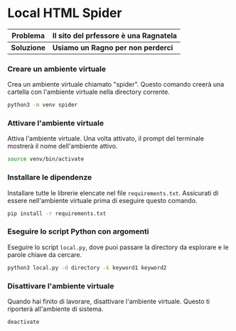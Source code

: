 # Local HTML Spider

| **Problema**  | **Il sito del prfessore è una Ragnatela** |
| ------------- | ----------------------------------------- |
| **Soluzione** | **Usiamo un Ragno per non perderci**      |

### Creare un ambiente virtuale

Crea un ambiente virtuale chiamato "spider". Questo comando creerà una cartella con l'ambiente virtuale nella directory corrente.

```bash 
python3 -m venv spider
```

### Attivare l'ambiente virtuale

Attiva l'ambiente virtuale. Una volta attivato, il prompt del terminale mostrerà il nome dell'ambiente attivo.

```bash
source venv/bin/activate
```

### Installare le dipendenze

Installare tutte le librerie elencate nel file `requirements.txt`. Assicurati di essere nell'ambiente virtuale prima di eseguire questo comando.

```bash
pip install -r requirements.txt
```

### Eseguire lo script Python con argomenti

Eseguire lo script `local.py`, dove puoi passare la directory da esplorare e le parole chiave da cercare.

```bash
python3 local.py -d directory -k keyword1 keyword2
```

### Disattivare l'ambiente virtuale

Quando hai finito di lavorare, disattivare l'ambiente virtuale. Questo ti riporterà all'ambiente di sistema.

```bash
deactivate
```
